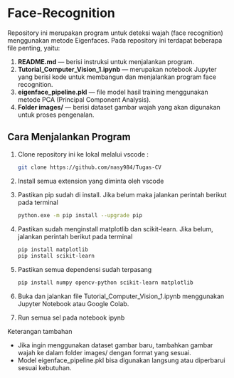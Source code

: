 # Face-Recognition

Repository ini merupakan program untuk deteksi wajah (face recognition) menggunakan metode Eigenfaces. Pada repository ini terdapat beberapa file penting, yaitu:

1. **README.md** — berisi instruksi untuk menjalankan program.
2. **Tutorial_Computer_Vision_1.ipynb** — merupakan notebook Jupyter yang berisi kode untuk membangun dan menjalankan program face recognition.
3. **eigenface_pipeline.pkl** — file model hasil training menggunakan metode PCA (Principal Component Analysis).
4. **Folder images/** — berisi dataset gambar wajah yang akan digunakan untuk proses pengenalan.

## Cara Menjalankan Program

1. Clone repository ini ke lokal melalui vscode :

   ```bash
   git clone https://github.com/nasy984/Tugas-CV
2. Install semua extension yang diminta oleh vscode
3. Pastikan pip sudah di install. Jika belum maka jalankan perintah berikut pada terminal
    ```bash
   python.exe -m pip install --upgrade pip
5. Pastikan sudah menginstall matplotlib dan scikit-learn. Jika belum, jalankan perintah berikut pada terminal
    ```bash
   pip install matplotlib
   pip install scikit-learn
7. Pastikan semua dependensi sudah terpasang
     ```bash
   pip install numpy opencv-python scikit-learn matplotlib
8. Buka dan jalankan file Tutorial_Computer_Vision_1.ipynb menggunakan Jupyter Notebook atau Google Colab.
9. Run semua sel pada notebook ipynb

Keterangan tambahan 
- Jika ingin menggunakan dataset gambar baru, tambahkan gambar wajah ke dalam folder images/ dengan format yang sesuai.
- Model eigenface_pipeline.pkl bisa digunakan langsung atau diperbarui sesuai kebutuhan.

